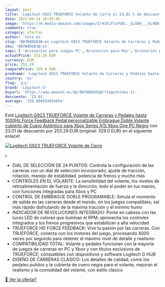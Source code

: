```yaml
---
layout: post
title: 'Logitech G923 TRUEFORCE Volante de Carre al 23.01 % de descuento'
date: 2021-04-14 18:05:45
image: 'https://m.media-amazon.com/images/I/41FLFlaYUDL._SL500_._SL400_.jpg'
comments: true
category: ofertas
author: 'tole.es'
slug: 'B07W4DG81W-es Logitech G923 TRUEFORCE Volante de Carreras y Pedales...'
sku: 'B07W4DG81W-es'
tags: [ 'Accesorios para Juegos PC','Accesorios para Mac','Accesorios para PlayStation 3','Accesorios para PlayStation 4','Accesorios para Xbox','Electrónica','Hardware y juegos para PlayStation 3','Hardware y juegos para PlayStation 4','Informática','Juegos y Accesorios para Mac','Juegos y Accesorios para PC','Mandos y controles para PlayStation 3','Mandos y controles para PlayStation 4','Sistemas precursores y micro consolas','Videojuegos','Volantes para Mac','Volantes para PC','Volantes para PlayStation 3','Volantes para PlayStation 4','Xbox: Juegos, consolas y accesorios','logitech g','xbox', ]
actualPrice: 253.29 EUR
currency: EUR
price: 253.29
comparePrice: 329.0 EUR
prodname: 'Logitech G923 TRUEFORCE Volante de Carreras y Pedales hasta 1000Hz Force Feedback  Pedal personalizable  Embrague Doble  Volante cubierto de Cuero Auténtico para Xbox Series X|S  Xbox One  PC  Negro'
country: 'es'
flag: '🇪🇸'
brand: 'Logitech G'
buyurl: 'https://www.amazon.es/dp/B07W4DG81W/?tag=tolees-21'
descuento: '23.01'
average: '326.904054054054'
---
```


Está [Logitech G923 TRUEFORCE Volante de Carreras y Pedales hasta 1000Hz Force Feedback  Pedal personalizable  Embrague Doble  Volante cubierto de Cuero Auténtico para Xbox Series X|S  Xbox One  PC  Negro](https://www.amazon.es/dp/B07W4DG81W/?tag=tolees-21) con 23.01 de descuento por 253.29 EUR (original: 329.0 EUR) en el siguiente enlace!

[![Logitech G923 TRUEFORCE Volante de Carre](https://m.media-amazon.com/images/I/41FLFlaYUDL._SL500_._SL400_.jpg)](https://www.amazon.es/dp/B07W4DG81W/?tag=tolees-21)

ℹ️:

- DIAL DE SELECCIÓN DE 24 PUNTOS: Controla la configuración de las carreras con un dial de selección incorporado; ajuste de tracción, rotación, manejo de estabilidad, potencia de frenos y mucho más
- CONTROLES EN EL VOLANTE: La sensibilidad del volante, los niveles de retroalimentación de fuerza y la dirección; todo el poder en tus manos, con funciones integradas para Xbox y PC
- CONTROL DE EMBRAGUE DOBLE PROGRAMABLE: Simula el momento de salida en las carreras desde el mando, en los juegos compatibles; sal más rápido disfrutando de la máxima tracción y el mínimo humo
- INDICADOR DE REVOLUCIONES INTEGRADO: Ponte en cabeza con las luces LED de colores que iluminan el RPM; aprovecha los controles integrados y los frenos progresivos que estabilizan a alta velocidad
- TRUEFORCE HD FORCE FEEDBACK: Vive tu pasión por las carreras. Con TRUEFORCE, conecta con los motores del juego, procesando 4000 veces por segundo para obtener el máximo nivel de detalle y realismo
- COMPATIBILIDAD TOTAL: Volante y pedales funcionan con la mayoría de juegos de carreras en PC y Xbox y con títulos exclusivos de TRUEFORCE; compatibles con dispositivos y software Logitech G HUB
- DISEÑO DE CARRERAS CLÁSICO: Los detalles de calidad, como los pedales pulidos y la cubierta de cuero negra para el volante, mejoran el realismo y la comodidad del volante, con estilo clásico

[🛒 Ver la oferta!!](https://www.amazon.es/dp/B07W4DG81W/?tag=tolees-21)
